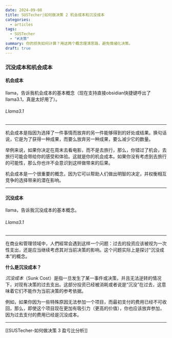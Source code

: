 ```yaml
---
date: 2024-09-08
title: SUSTecher|如何做决策 2 机会成本和沉没成本
categories:
  - articles
tags:
  - SUSTecher
  - "#决策"
summary: 你的损失如何计算？用这两个概念理清思路，避免情绪化决策。
draft: true
---
```



### 沉没成本和机会成本

#### 机会成本

llama，告诉我机会成本的基本概念（现在支持直接obsidian快捷键呼出了llama3.1，真是太好用了）。

###### Llama3.1 
---
机会成本是指因为选择了一件事情而放弃的另一件能够得到的好处或结果。换句话说，它是为了获得一种成果，而要么放弃另一种成果，要么减少它的数量。

举例来说，如果你决定在周末去看电影，而不是去旅行，那么，你错过了机会，去旅行可能会带给你的感受和体验。这就是你的机会成本。如果你没有考虑到去旅行的可能性，那么你也许不会意识到这样做带来的后果。

机会成本是一个很重要的概念，因为它可以帮助人们做出明智的决定，并权衡相互竞争的选择带来的潜在影响。

---


#### 沉没成本

llama，告诉我沉没成本的基本概念。

###### Llama3.1 
---

在商业和管理领域中，人們經常会遇到这样一个问题：过去的投资应该被视为一次性支出，还是应当继续考虑其对当前决策的影响。这个问题实际上是探讨“沉没成本”的概念。

**什么是沉没成本？**

*沉没成本*（Sunk Cost）是指一旦发生了某一事件或决策，并且无法逆转的情况下，对现有决策的过去支出。这部分投资已经被消耗或者说是“沉没”在过去，这意味着它们不能作为当前决策的参考依据。

例如，如果你因为一些特殊原因无法参加一个项目，而最初支付的费用已经不可收回，那么，即使这个项目现在更加有吸引力（更高的价值），你也应该放弃参加，因为过去支付的费用已经是沉没成本。

---



[[SUSTecher-如何做决策 3 盈亏比分析]]
